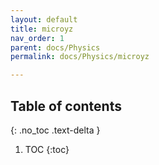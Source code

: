 ```yaml
---
layout: default
title: microyz
nav_order: 1
parent: docs/Physics
permalink: docs/Physics/microyz

---
```

## Table of contents
{: .no_toc .text-delta }
1. TOC
{:toc}



